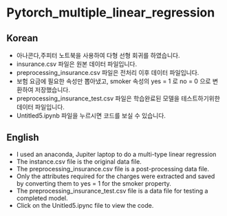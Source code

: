 # Pytorch_multiple_linear_regression

## Korean
- 아나콘다,주피터 노트북을 사용하여 다형 선형 회귀를 하였습니다.
- insurance.csv 파일은 원본 데이터 파일입니다.
- preprocessing_insurance.csv 파일은 전처리 이후 데이터 파일입니다. 
- 보험 요금에 필요한 속성만 뽑아냈고, smoker 속성의 yes = 1 로 no = 0 으로 변환하여 저장했습니다.
- preprocessing_insurance_test.csv 파일은 학습완료된 모델을 테스트하기위한 데이터 파일입니다.
- Untitled5.ipynb 파일을 누르시면 코드를 보실 수 있습니다.

## English
- I used an anaconda, Jupiter laptop to do a multi-type linear regression
- The instance.csv file is the original data file.
- The preprocessing_insurance.csv file is a post-processing data file.
- Only the attributes required for the charges were extracted and saved by converting them to yes = 1 for the smoker property.
- The preprocessing_insurance_test.csv file is a data file for testing a completed model.
- Click on the Unitled5.ipync file to view the code.
